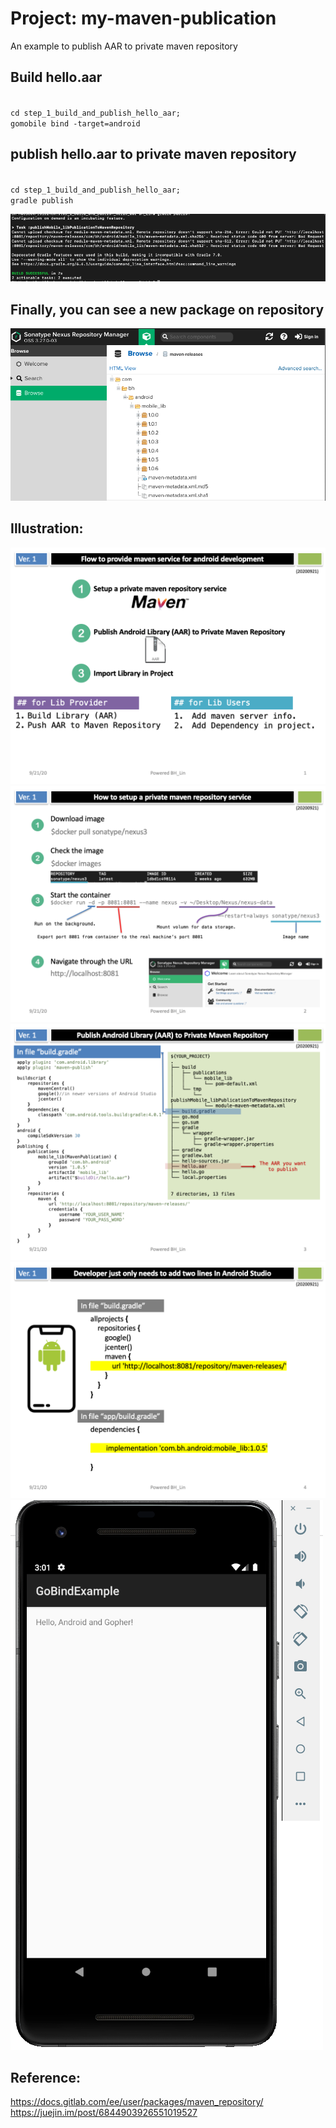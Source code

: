 # Project: my-maven-publication
An example to publish AAR to private maven repository

## Build hello.aar
<code>
cd step_1_build_and_publish_hello_aar;    
gomobile bind -target=android	
</code>

## publish hello.aar to private maven repository
<code>
cd step_1_build_and_publish_hello_aar;   
gradle publish  
</code>  

![](./images/cmd_gradle_publish.png)

## Finally, you can see a new package on repository
![](./images/sonatype_nexus_repository_manager.png)

## Illustration: 
![](./images/Slide1.png)
![](./images/Slide2.png)
![](./images/Slide3.png)
![](./images/Slide4.png)
![](./images/call_hello_aar_on_android.png)

## Reference: 
<https://docs.gitlab.com/ee/user/packages/maven_repository/>  
<https://juejin.im/post/6844903926551019527>